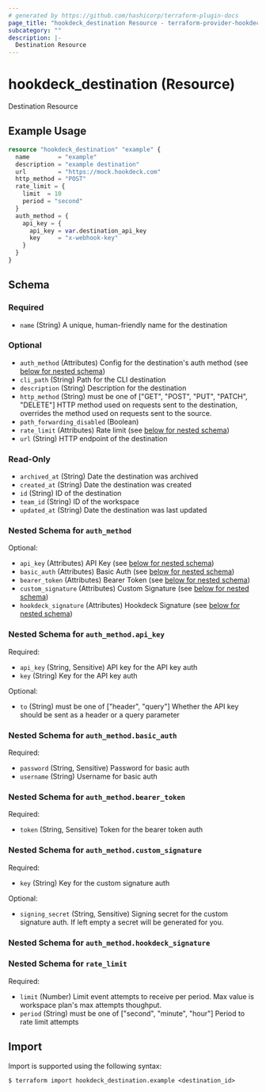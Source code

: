 ```yaml
---
# generated by https://github.com/hashicorp/terraform-plugin-docs
page_title: "hookdeck_destination Resource - terraform-provider-hookdeck"
subcategory: ""
description: |-
  Destination Resource
---
```


# hookdeck_destination (Resource)

Destination Resource

## Example Usage

```terraform
resource "hookdeck_destination" "example" {
  name        = "example"
  description = "example destination"
  url         = "https://mock.hookdeck.com"
  http_method = "POST"
  rate_limit = {
    limit  = 10
    period = "second"
  }
  auth_method = {
    api_key = {
      api_key = var.destination_api_key
      key     = "x-webhook-key"
    }
  }
}
```

<!-- schema generated by tfplugindocs -->
## Schema

### Required

- `name` (String) A unique, human-friendly name for the destination

### Optional

- `auth_method` (Attributes) Config for the destination's auth method (see [below for nested schema](#nestedatt--auth_method))
- `cli_path` (String) Path for the CLI destination
- `description` (String) Description for the destination
- `http_method` (String) must be one of ["GET", "POST", "PUT", "PATCH", "DELETE"]
HTTP method used on requests sent to the destination, overrides the method used on requests sent to the source.
- `path_forwarding_disabled` (Boolean)
- `rate_limit` (Attributes) Rate limit (see [below for nested schema](#nestedatt--rate_limit))
- `url` (String) HTTP endpoint of the destination

### Read-Only

- `archived_at` (String) Date the destination was archived
- `created_at` (String) Date the destination was created
- `id` (String) ID of the destination
- `team_id` (String) ID of the workspace
- `updated_at` (String) Date the destination was last updated

<a id="nestedatt--auth_method"></a>
### Nested Schema for `auth_method`

Optional:

- `api_key` (Attributes) API Key (see [below for nested schema](#nestedatt--auth_method--api_key))
- `basic_auth` (Attributes) Basic Auth (see [below for nested schema](#nestedatt--auth_method--basic_auth))
- `bearer_token` (Attributes) Bearer Token (see [below for nested schema](#nestedatt--auth_method--bearer_token))
- `custom_signature` (Attributes) Custom Signature (see [below for nested schema](#nestedatt--auth_method--custom_signature))
- `hookdeck_signature` (Attributes) Hookdeck Signature (see [below for nested schema](#nestedatt--auth_method--hookdeck_signature))

<a id="nestedatt--auth_method--api_key"></a>
### Nested Schema for `auth_method.api_key`

Required:

- `api_key` (String, Sensitive) API key for the API key auth
- `key` (String) Key for the API key auth

Optional:

- `to` (String) must be one of ["header", "query"]
Whether the API key should be sent as a header or a query parameter


<a id="nestedatt--auth_method--basic_auth"></a>
### Nested Schema for `auth_method.basic_auth`

Required:

- `password` (String, Sensitive) Password for basic auth
- `username` (String) Username for basic auth


<a id="nestedatt--auth_method--bearer_token"></a>
### Nested Schema for `auth_method.bearer_token`

Required:

- `token` (String, Sensitive) Token for the bearer token auth


<a id="nestedatt--auth_method--custom_signature"></a>
### Nested Schema for `auth_method.custom_signature`

Required:

- `key` (String) Key for the custom signature auth

Optional:

- `signing_secret` (String, Sensitive) Signing secret for the custom signature auth. If left empty a secret will be generated for you.


<a id="nestedatt--auth_method--hookdeck_signature"></a>
### Nested Schema for `auth_method.hookdeck_signature`



<a id="nestedatt--rate_limit"></a>
### Nested Schema for `rate_limit`

Required:

- `limit` (Number) Limit event attempts to receive per period. Max value is workspace plan's max attempts thoughput.
- `period` (String) must be one of ["second", "minute", "hour"]
Period to rate limit attempts

## Import

Import is supported using the following syntax:

```shell
$ terraform import hookdeck_destination.example <destination_id>
```
